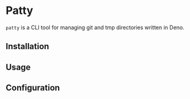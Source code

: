 # Patty
`patty` is a CLI tool for managing git and tmp directories written in Deno.

## Installation

## Usage

## Configuration
